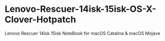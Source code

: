 # Lenovo-Rescuer-14isk-15isk-OS-X-Clover-Hotpatch
Lenovo Rescuer 14isk 15isk NoteBook for macOS Catalina &amp; macOS Mojave

